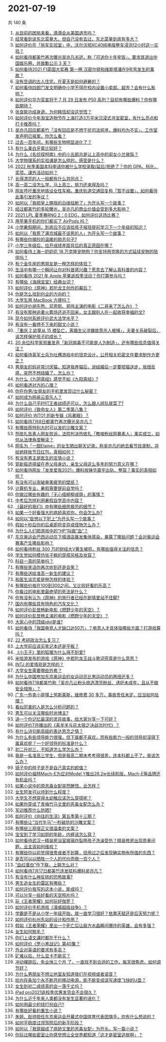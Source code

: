 # 2021-07-19

共 140 条

<!-- BEGIN -->
<!-- 最后更新时间 Mon Jul 19 2021 12:02:35 GMT+0800 (China Standard Time) -->

1. [从目前的困局来看，滴滴会从美国退市吗？](https://www.zhihu.com/question/470069077)
1. [经常看到说东北菜量大，但自己没有去过，东北菜量到底有多大？](https://www.zhihu.com/question/469279323)
1. [如何评价在「拆车实验室」中，沃尔沃把XC40纯电版整车浸泡12小时这一实验？](https://www.zhihu.com/question/472606096)
1. [如何看待都美竹再次曝光吴亦凡劣迹，称「可送你十年牢饭」，要求其退出中国娱乐圈，并致歉公示 3
   天？](https://www.zhihu.com/question/473026941)
1. [如何看待2021 F1英国大奖赛 第一圈
   汉密尔顿和维斯塔潘在9号弯发生的事故？](https://www.zhihu.com/question/473035081)
1. [没有空调的古人住宅，在夏天是如何避暑的？](https://www.zhihu.com/question/459912711)
1. [如何看待四部门发文明确中小学不得在校内设置小卖部、超市？会有什么影响？](https://www.zhihu.com/question/472954114)
1. [如何评价华为官宣将于 7 月 29 日发布 P50
   系列？目前有哪些爆料？你有哪些期待？](https://www.zhihu.com/question/472632477)
1. [张良能功成身退，为何韩信却没这觉悟？](https://www.zhihu.com/question/440992178)
1. [如何评价今年淘宝造物节在上海打造3万平米沉浸式寻宝密室，有什么亮点和打卡推荐吗？](https://www.zhihu.com/question/472784094)
1. [吴亦凡回应都美竹「没有回应是不想干扰司法程序，爆料均为不实」，工作室发声明已报案，你怎么看？](https://www.zhihu.com/question/473080467)
1. [过去一百年间，有哪些生物明显进化了？](https://www.zhihu.com/question/472023567)
1. [有什么美白牙膏比较好？](https://www.zhihu.com/question/23853170)
1. [为什么《名侦探柯南》中的小五郎总是让上高中的闺女小兰做饭？](https://www.zhihu.com/question/465657927)
1. [大学物理系的实验课是怎么样的，感受是什么？](https://www.zhihu.com/question/472078066)
1. [2022 秋季美国本科申请你被什么学校录取/延后/拒绝了？你的
   GPA、标化、奖项、课外活动如何？](https://www.zhihu.com/question/357537746)
1. [长得漂亮的人一般都有什么共同点？](https://www.zhihu.com/question/470255436)
1. [高一高二没怎么学，马上高三，努力还来得及吗？](https://www.zhihu.com/question/461313503)
1. [网友呼吁重庆地铁设女性车厢，重庆轨道交通回复称「暂不设置」，如何看待此事引发的争议？](https://www.zhihu.com/question/472981976)
1. [如何以「我把皇上赐我的白绫挂断了」为开头写一个故事？](https://www.zhihu.com/question/451782539)
1. [经过都美竹的多轮曝光，吴亦凡的商业价值会受到多大影响？](https://www.zhihu.com/question/473038380)
1. [2021 LPL 夏季赛RNG 2：0 EDG，如何评价这场比赛？](https://www.zhihu.com/question/473007746)
1. [用苹果手机的你们都买了 AirPods 吗？](https://www.zhihu.com/question/338237262)
1. [小学暑假期间，到底应不应该给孩子报班提前学习下一个年级的知识？](https://www.zhihu.com/question/466092871)
1. [如何以「我惹了满京城最不该惹的人」为开头写一个故事？](https://www.zhihu.com/question/436381988)
1. [有哪些你摘抄的温暖的励志句子?](https://www.zhihu.com/question/435739334)
1. [小学三年级后，拉开成绩差距背后的真正原因在哪？](https://www.zhihu.com/question/459347986)
1. [如何看待上海一奶奶花 18
   万克隆宠物狗？你支持用克隆的方式延续宠物的陪伴吗？](https://www.zhihu.com/question/472995544)
1. [有个金牛座的男朋友是一种怎样的体验？](https://www.zhihu.com/question/29448679)
1. [生活中有哪一个瞬间让你对科普感兴趣？愿意去了解认真科普的内容？](https://www.zhihu.com/question/472973657)
1. [如何看待 2021 年 Apple 苹果返校季活动？你打算参与吗？](https://www.zhihu.com/question/472498758)
1. [有哪些《海绵宝宝》经典台词？](https://www.zhihu.com/question/348024473)
1. [如何评价《原神》若陀龙王创作的幕后？](https://www.zhihu.com/question/472543501)
1. [你是怎么找到创业的方向的？](https://www.zhihu.com/question/25857988)
1. [大学生用 MacBook 方便吗？](https://www.zhihu.com/question/472553335)
1. [如何评价胡先煦、邓恩熙、郑伟主演的电影《二哥来了怎么办》？](https://www.zhihu.com/question/461148952)
1. [有没有那种追妻火葬场还追不回来，女主跟别人在一起收获幸福的文?](https://www.zhihu.com/question/408254252)
1. [现今如何系统评价武大法学水平？](https://www.zhihu.com/question/314407244)
1. [有没有一看停不下来的甜文小说？](https://www.zhihu.com/question/467051073)
1. [「重庆 2 幼童从 15
   楼坠亡，离婚生父涉嫌故意杀人被捕」，夫妻关系破裂后，该怎样保护孩子的成长？](https://www.zhihu.com/question/472586768)
1. [20
   余位科学家郑重发声「新冠病毒不可能是人为制造」，还有哪些信息值得关注？](https://www.zhihu.com/question/472594012)
1. [如何看待英军士兵为吐槽游戏中的坦克设计，公开相关机密文件要求制作方更正？](https://www.zhihu.com/question/472908883)
1. [男朋友的妈非常讨厌猫，知道我养猫后，说结婚后一定要把猫送走，我很反感，突然不想结婚了，怎么办？](https://www.zhihu.com/question/458232041)
1. [为什么《九阴真经》感觉不如《九阳真经》?](https://www.zhihu.com/question/387891182)
1. [如何看透对方的心理？](https://www.zhihu.com/question/455593731)
1. [你在你男/女朋友的手机里发现过什么秘密？](https://www.zhihu.com/question/309282780)
1. [如何成为网易云音乐人？](https://www.zhihu.com/question/281885618)
1. [为什么自己平时打王者战绩还可以，怎么跟人组队就菜了?](https://www.zhihu.com/question/472137682)
1. [如何评价《致命女人》第二季第八集？](https://www.zhihu.com/question/472369607)
1. [如何评价 INTO1 的新专辑《风暴眼》？](https://www.zhihu.com/question/472170712)
1. [如何看待7月8日都美竹再次曝光吴亦凡？](https://www.zhihu.com/question/470964638)
1. [有哪些雨特别大时可以发的沙雕文案？](https://www.zhihu.com/question/471442207)
1. [热依扎告素人网友败诉，法院判决热依扎「教唆粉丝网暴素人」事实成立，如何从法律角度解读？](https://www.zhihu.com/question/472937891)
1. [网名为「一甜Elaine」的女生晒出聊天记录，称吴亦凡约她去看节目录制，并给她转账节日红包，真相如何？](https://www.zhihu.com/question/472725599)
1. [有没有男主是医生的言情小说？](https://www.zhihu.com/question/370530816)
1. [郭新振选择留在养父母身边，亲生父母这么多年的努力意义在哪？](https://www.zhihu.com/question/472138910)
1. [如何看待网友「发发爱我2021」爆料放锤华晨宇出轨、整容？事实的真相如何？](https://www.zhihu.com/question/472603288)
1. [有没有可以突破审美疲劳的壁纸？](https://www.zhihu.com/question/450376556)
1. [计算机专业，暑假需要提前自学吗？](https://www.zhihu.com/question/469361214)
1. [你做过哪些有趣的「无心插柳柳成荫」的事情？](https://www.zhihu.com/question/22116322)
1. [中考后怎样利用暑假自学高中内容？](https://www.zhihu.com/question/61514103)
1. [《最好的我们》中有哪些细思极恐的细节？](https://www.zhihu.com/question/55297925)
1. [如果一个好看强大的病娇喜欢你，你会怎么办?](https://www.zhihu.com/question/404922666)
1. [如何以“臣想以下犯上”为开头写一个故事？](https://www.zhihu.com/question/472565851)
1. [假如十秒后你的后桌即将变异成怪物怎么办？](https://www.zhihu.com/question/472317540)
1. [为什么人们把游戏中的“HP”叫做“血”？](https://www.zhihu.com/question/471152379)
1. [东京奥运会巴西运动员下榻酒店暴发集体感染，暴露了哪些问题？会对奥运会赛事产生哪些影响？](https://www.zhihu.com/question/472327033)
1. [如何看待粉丝 300 万的财经大V黄生被抓，有哪些值得关注的信息？](https://www.zhihu.com/question/472548624)
1. [学生党如何模仿张子枫的穿搭风格及妆容？](https://www.zhihu.com/question/297388550)
1. [科目一真的简单吗？](https://www.zhihu.com/question/47137465)
1. [有哪些笑话你再次听到还是会笑？](https://www.zhihu.com/question/459869379)
1. [有哪些送给准高一新生的建议？](https://www.zhihu.com/question/49779691)
1. [和医生谈恋爱是种怎样的体验？](https://www.zhihu.com/question/27355462)
1. [有哪些价格在100到300之间，又比较好看的乐高？](https://www.zhihu.com/question/387101212)
1. [你看过的电影里最绝望的死法是什么？](https://www.zhihu.com/question/26685253)
1. [你有没有认为《原神》的旅行者已经在剧情里站不住脚?](https://www.zhihu.com/question/460224220)
1. [国内有哪些具有特色的汽车文化？](https://www.zhihu.com/question/472873839)
1. [如何评价彭昱畅新电影《燃野少年的天空》？](https://www.zhihu.com/question/472817294)
1. [如何评价彭昱畅主演的电影《燃野少年的天空》？](https://www.zhihu.com/question/472571861)
1. [大家心中的顶级idol是谁?](https://www.zhihu.com/question/472292212)
1. [如何看待「我国电竞人才缺口达50万」？电竞人才具体指哪些方面？打游戏算吗？](https://www.zhihu.com/question/472710467)
1. [22 考研政治怎么复习？](https://www.zhihu.com/question/390258329)
1. [上大学前应该买笔记本还是平板？](https://www.zhihu.com/question/464539314)
1. [《小王子》里的狐狸为什么得不到爱?](https://www.zhihu.com/question/431240834)
1. [米哈游发布的游戏《原神》中若陀龙王战斗歌词究竟是什么意思？](https://www.zhihu.com/question/472544913)
1. [INTJ 的爱情观是怎样的？](https://www.zhihu.com/question/25282644)
1. [大学女生需要哪些外套？](https://www.zhihu.com/question/293964461)
1. [为什么中国参加东京奥运会的女运动员比男运动员的两倍还多？](https://www.zhihu.com/question/472194478)
1. [如何看待7.18都美竹称「吴亦凡让粉头挑选漂亮粉丝、诱奸未成年，且从不做安全措施」？](https://www.zhihu.com/question/472971551)
1. [广东一外卖小哥撞上劳斯莱斯，维修费 30
   多万，事故责任未定，应当如何处理？](https://www.zhihu.com/question/472919775)
1. [看似厉害的人是怎么分析问题的？](https://www.zhihu.com/question/304174916)
1. [男生可以关注哪些时尚博主?](https://www.zhihu.com/question/30267174)
1. [讲一个你记忆最深的灵异故事，给大家分享一下可好？](https://www.zhihu.com/question/462666384)
1. [如何评价7月播出的《喜羊羊与灰太狼之决战次时代》？](https://www.zhihu.com/question/470292481)
1. [有什么诗句能高级的表达思念之情？](https://www.zhihu.com/question/465434959)
1. [为什么有些领导能力很强，但下属都不喜欢，而有些能力一般的领导却深得下属喜欢呢？一个好领导的标准是什么？](https://www.zhihu.com/question/470459462)
1. [初二升初三，不知道怎么学怎么办？](https://www.zhihu.com/question/471858579)
1. [我是一名准高三学生，但是我高二期末考考得很差，连本科都上不了，我该怎么办？](https://www.zhihu.com/question/472917558)
1. [镜子中的样子是不是自己真实的颜值？](https://www.zhihu.com/question/458577474)
1. [如何评价福特Mach-E为应对Model
   Y推出28.2w长续航版，Mach-E等品牌还有机会吗？](https://www.zhihu.com/question/472815772)
1. [如果小说中的原恶毒女配突然醒悟，会怎样？](https://www.zhihu.com/question/445816578)
1. [女生短发可以帅到什么程度？](https://www.zhihu.com/question/46221254)
1. [大学生不想穿得太幼稚应该怎么穿搭呢？](https://www.zhihu.com/question/443721061)
1. [如果你穿成了青梅竹马文里的恶毒女配怎么办？](https://www.zhihu.com/question/397987454)
1. [军训推荐什么防晒?](https://www.zhihu.com/question/336876231)
1. [如何评价《向往的生活》第五季第十三期？](https://www.zhihu.com/question/472617381)
1. [有哪些让“当代牛马”一秒破防的沙雕文案？](https://www.zhihu.com/question/471805468)
1. [有哪些三观很正又很温柔的文案？](https://www.zhihu.com/question/458254625)
1. [宝宝到了学习如厕的年龄，内裤该怎么穿？](https://www.zhihu.com/question/469079593)
1. [如何看待武汉一精装房浴室玻璃炸裂两孩子洗澡受伤？精装修房出现质量问题，业主该如何维权？](https://www.zhihu.com/question/472324813)
1. [有哪些你以前觉得很贵或者不划算，但用过之后发现确实物有所值的东西？](https://www.zhihu.com/question/20785236)
1. [是否可以以牺牲一个人的代价而救一百个人？](https://www.zhihu.com/question/38756276)
1. [“血红蛋白”作下联，上联怎么对？](https://www.zhihu.com/question/471731418)
1. [如何看待7月17日都美竹连发猛料爆料吴亦凡？](https://www.zhihu.com/question/472743930)
1. [有没有什么神反转的恐怖故事?](https://www.zhihu.com/question/357891855)
1. [男生追女生的雷区有哪些？](https://www.zhihu.com/question/366375304)
1. [如何评价我写的这本小说，能成吗？](https://www.zhihu.com/question/472786466)
1. [可以分享一些好看的天空照片吗？](https://www.zhihu.com/question/460714512)
1. [玩《王者荣耀》如何玩好伽罗？](https://www.zhihu.com/question/296635043)
1. [如何评价手机游戏《漫威超级战争》？](https://www.zhihu.com/question/472389426)
1. [学霸是不是从小学一年级开始，就一直学习很好？依靠天赋还是后天努力呢？](https://www.zhihu.com/question/463736962)
1. [如何评价杭州东站的设计和作用？](https://www.zhihu.com/question/21286488)
1. [假如《王者荣耀》里出一个死亡后让敌方水晶瞬间爆炸的英雄，会有多强？](https://www.zhihu.com/question/469036260)
1. [女生如何脱毛？](https://www.zhihu.com/question/27899764)
1. [你们上语文课时都在干什么？](https://www.zhihu.com/question/360741477)
1. [如何评价《罗小黑战记》第40集？](https://www.zhihu.com/question/472736812)
1. [外企对英语的要求有多高？](https://www.zhihu.com/question/302390043)
1. [矿难以后，什么显卡不能买？](https://www.zhihu.com/question/457188655)
1. [冲动裸辞后，失业快三个月
   了，一直找不到合适的工作，每天很焦虑，如何调节好？](https://www.zhihu.com/question/430896392)
1. [为什么男朋友不想让他室友知道我们在视频或者语音？](https://www.zhihu.com/question/465047050)
1. [给内存条加个永不断开的移动电源，能不能变成读写速度飞快的U盘？](https://www.zhihu.com/question/417862977)
1. [女生到初二成绩真的会一落千丈吗？](https://www.zhihu.com/question/472660065)
1. [iPad pro2021返校季优惠发货会不会很久？](https://www.zhihu.com/question/468740569)
1. [为什么近千年来人类都没有发生显著的进化？](https://www.zhihu.com/question/32004935)
1. [如何用最少的钱打扮自己?](https://www.zhihu.com/question/443604419)
1. [有哪些好看的重生小说？](https://www.zhihu.com/question/314228140)
1. [朱婷、赵帅担任东京奥运会开幕式中国体育代表团旗手，你有什么想说的？](https://www.zhihu.com/question/472876558)
1. [如何平稳度过领驾照后的新手阶段？](https://www.zhihu.com/question/466338229)
1. [如何以「我穿越成了病娇文里的恶毒女配」为开头，写一篇小说？](https://www.zhihu.com/question/463353580)
1. [你玩过哪些密室让你感觉想让全世界都知道「这才是密室逃脱啊」？](https://www.zhihu.com/question/319279638)

<!-- END -->
